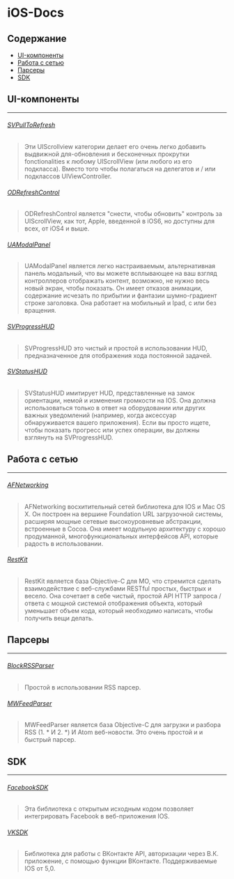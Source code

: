 # iOS-Docs

## Содержание
* [UI-компоненты](#UI-компоненты)
* [Работа с сетью](#Работа-с-сетью)
* [Парсеры](#Парсеры)
* [SDK](#sdk)

## UI-компоненты
---
###### [SVPullToRefresh](https://github.com/samvermette/SVPullToRefresh)

> Эти UIScrollview категории делает его очень легко добавить выдвижной для-обновления и бесконечных прокрутки fonctionalities к любому UIScrollView (или любого из его подкласса). Вместо того чтобы полагаться на делегатов и / или подклассов UIViewController.

###### [ODRefreshControl](https://github.com/Sephiroth87/ODRefreshControl)

> ODRefreshControl является "снести, чтобы обновить" контроль за UIScrollView, как тот, Apple, введенной в iOS6, но доступны для всех, от iOS4 и выше.

###### [UAModalPanel](https://github.com/UrbanApps/UAModalPanel)

> UAModalPanel является легко настраиваемым, альтернативная панель модальный, что вы можете всплывающее на ваш взгляд контроллеров отображать контент, возможно, не нужно весь новый экран, чтобы показать. Он имеет отказов анимации, содержание исчезать по прибытии и фантазии шумно-градиент строке заголовка. Она работает на мобильный и Ipad, с или без вращения.

###### [SVProgressHUD](https://github.com/samvermette/SVProgressHUD)

> SVProgressHUD это чистый и простой в использовании HUD, предназначенное для отображения хода постоянной задачей.

###### [SVStatusHUD](https://github.com/samvermette/SVStatusHUD)

> SVStatusHUD имитирует HUD, представленные на замок ориентации, немой и изменения громкости на IOS. Она должна использоваться только в ответ на оборудовании или других важных уведомлений (например, когда аксессуар обнаруживается вашего приложения). Если вы просто ищете, чтобы показать прогресс или успех операции, вы должны взглянуть на SVProgressHUD.



## Работа с сетью
---
###### [AFNetworking](https://github.com/AFNetworking/AFNetworking)

> AFNetworking восхитительный сетей библиотека для IOS и Mac OS X. Он построен на вершине Foundation URL загрузочной системы, расширяя мощные сетевые высокоуровневые абстракции, встроенные в Cocoa. Она имеет модульную архитектуру с хорошо продуманной, многофункциональных интерфейсов API, которые радость в использовании.

###### [RestKit](https://github.com/RestKit/RestKit)

> RestKit является база Objective-C для МО, что стремится сделать взаимодействие с веб-службами RESTful простых, быстрых и весело. Она сочетает в себе чистый, простой API HTTP запроса / ответа с мощной системой отображения объекта, который уменьшает объем кода, который необходимо написать, чтобы получить вещи делать.



## Парсеры
---
###### [BlockRSSParser](https://github.com/tibo/BlockRSSParser)

> Простой в использовании RSS парсер.

###### [MWFeedParser](https://github.com/mwaterfall/MWFeedParser)

> MWFeedParser является база Objective-C для загрузки и разбора RSS (1. * И 2. *) И Atom веб-новости. Это очень простой и и быстрый парсер.



## SDK
---
###### [FacebookSDK](https://github.com/facebook/facebook-ios-sdk)

> Эта библиотека с открытым исходным кодом позволяет интегрировать Facebook в веб-приложения IOS.

###### [VKSDK](https://github.com/VKCOM/vk-ios-sdk)

> Библиотека для работы с ВКонтакте API, авторизации через В.К. приложение, с помощью функции ВКонтакте. Поддерживаемые IOS от 5,0.
